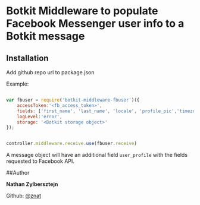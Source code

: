# Botkit Middleware to populate Facebook Messenger user info to a Botkit message
## Installation
Add github repo url to package.json

Example:
```js

var fbuser = require('botkit-middleware-fbuser')({
    accessToken:'<fb_access_token>',
    fields: ['first_name', 'last_name', 'locale', 'profile_pic','timezone','gender','is_payment_enabled'],
    logLevel:'error',
    storage: '<Botkit storage object>'
});


controller.middleware.receive.use(fbuser.receive)
```
A message object will have an additional field `user_profile` with the fields requested to Facebook API.

##Author

**Nathan Zylbersztejn**

Github: [@znat](https://github.com/snat)
